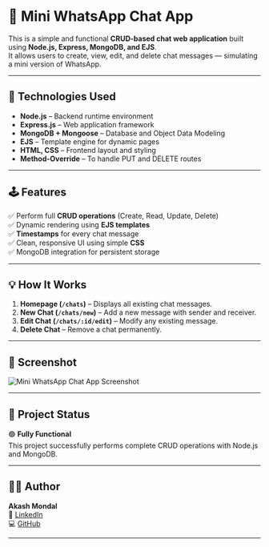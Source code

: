 # 💬 Mini WhatsApp Chat App

This is a simple and functional **CRUD-based chat web application** built using **Node.js, Express, MongoDB, and EJS**.  
It allows users to create, view, edit, and delete chat messages — simulating a mini version of WhatsApp.

---

## 🚀 Technologies Used
- **Node.js** – Backend runtime environment  
- **Express.js** – Web application framework  
- **MongoDB + Mongoose** – Database and Object Data Modeling  
- **EJS** – Template engine for dynamic pages  
- **HTML, CSS** – Frontend layout and styling  
- **Method-Override** – To handle PUT and DELETE routes  

---

## 🕹️ Features
✅ Perform full **CRUD operations** (Create, Read, Update, Delete)  
✅ Dynamic rendering using **EJS templates**  
✅ **Timestamps** for every chat message  
✅ Clean, responsive UI using simple **CSS**  
✅ MongoDB integration for persistent storage  

---

## 💡 How It Works
1. **Homepage (`/chats`)** – Displays all existing chat messages.  
2. **New Chat (`/chats/new`)** – Add a new message with sender and receiver.  
3. **Edit Chat (`/chats/:id/edit`)** – Modify any existing message.  
4. **Delete Chat** – Remove a chat permanently.  

---

## 📸 Screenshot
![Mini WhatsApp Chat App Screenshot](https://github.com/user-attachments/assets/0c6430f0-de98-457e-8453-31b6592cd986)

---

## 📁 Project Status
🟢 **Fully Functional**  
This project successfully performs complete CRUD operations with Node.js and MongoDB.

---

## 👨‍💻 Author
**Akash Mondal**  
🔗 [LinkedIn](https://www.linkedin.com/in/akashmondal956)  
💻 [GitHub](https://github.com/akashmondal-coder)


---
